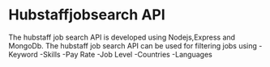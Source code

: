 # Hubstaffjobsearch API
The hubstaff job search API is developed using Nodejs,Express and
 MongoDb. The hubstaff job search API can be used for filtering 
 jobs using 
-Keyword
-Skills
-Pay Rate
-Job Level
-Countries
-Languages
